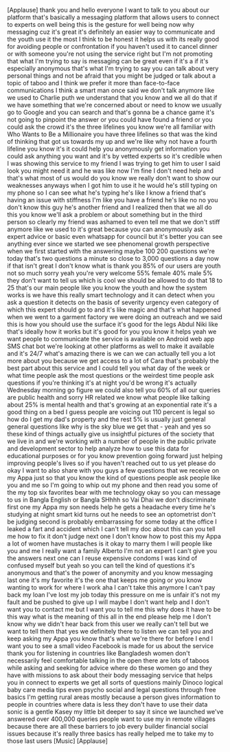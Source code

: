 
[Applause]
thank you
and hello everyone I want to talk to you
about our platform that&#39;s basically a
messaging platform that allows users to
connect to experts on well being this is
the gesture for well being now why
messaging cuz it&#39;s great it&#39;s definitely
an easier way to communicate and the
youth use it the most I think to be
honest it helps us with its really good
for avoiding people or confrontation if
you haven&#39;t used it to cancel dinner or
with someone you&#39;re not using the
service right but I&#39;m not promoting that
what I&#39;m trying to say is messaging can
be great even if it&#39;s a if it&#39;s
especially anonymous that&#39;s what I&#39;m
trying to say you can talk about very
personal things and not be afraid that
you might be judged or talk about a
topic of taboo and I think we prefer it
more than face-to-face communications I
think a smart man once said we don&#39;t
talk anymore like we used to Charlie
puth we understand that you know and we
all do that if we have something that
we&#39;re concerned about or need to know we
usually go to Google and you can search
and that&#39;s gonna be a chance game it&#39;s
not going to pinpoint the answer or you
could have found a friend or you could
ask the crowd it&#39;s the three lifelines
you know we&#39;re all familiar with Who
Wants to Be a Millionaire
you have three lifelines so that was the
kind of thinking that got us towards my
up and we&#39;re like why not have a fourth
lifeline
you know it&#39;s it could help you
anonymously get information you could
ask anything you want and it&#39;s by vetted
experts so it&#39;s credible when I was
showing this service to my friend I was
trying to get him to user I said look
you might need it and he was like now
I&#39;m fine I don&#39;t need help
and that&#39;s what most of us would do you
know we really don&#39;t want to show our
weaknesses anyways when I got him to use
it he would he&#39;s still typing on my
phone so I can see what he&#39;s typing he&#39;s
like I know a friend that&#39;s having an
issue with stiffness I&#39;m like you have a
friend he&#39;s like no no you don&#39;t know
this guy he&#39;s another friend and I
realized then that we all do this you
know we&#39;ll ask a problem or about
something but in the third person so
clearly my friend was ashamed to even
tell me that we don&#39;t stiff anymore like
we used to it&#39;s great because you can
anonymously ask expert advice or basic
even whatsapp for council but it&#39;s
better you can see anything ever since
we started we see phenomenal growth
perspective when we first started with
the answering maybe 100 200 questions
we&#39;re today that&#39;s two questions a
minute so close to 3,000 questions a day
now if that isn&#39;t great I don&#39;t know
what is thank you 85% of our users are
youth not so much sorry yeah
you&#39;re very welcome
55% female 40% male
5% they don&#39;t want to tell us which is
cool we should be allowed to do that 18
to 25 that&#39;s our main people like you
know the youth and how the system works
is we have this really smart technology
and it can detect when you ask a
question it detects on the basis of
severity urgency even category of which
this expert should go to and it&#39;s like
magic
and that&#39;s what happened when we went to
a garment factory we were doing an
outreach and we said this is how you
should use the surface it&#39;s good for the
legs Abdul Niki like that&#39;s ideally how
it works but it&#39;s good for you you know
it helps yeah we want people to
communicate the service is available on
Android web app SMS chat bot we&#39;re
looking at other platforms as well to
make it available and it&#39;s 24/7
what&#39;s amazing there is we can we can
actually tell you a lot more about you
because we get access to a lot of Cara
that&#39;s probably the best part about this
service and I could tell you what day of
the week or what time people ask the
most questions or the weirdest time
people ask questions if you&#39;re thinking
it&#39;s at night you&#39;d be wrong it&#39;s
actually Wednesday morning
go figure
we could also tell you 60% of all our
queries are public health and sorry HR
related we know what people like talking
about 25% is mental health and that&#39;s
growing at an exponential rate it&#39;s a
good thing on a bed I guess people are
voicing out 110 percent is legal so how
do I get my dad&#39;s property and the rest
5% is usually just general general
questions like why is the sky blue we
get that - yeah and yes so these kind of
things actually give us insightful
pictures of the society that we live in
and we&#39;re working with a number of
people in the public private and
development sector to help analyze how
to use this data for educational
purposes or for you know prevention
going forward just helping improving
people&#39;s lives so if you haven&#39;t reached
out to us yet please do okay I want to
also share with you guys a few questions
that we receive on my Appa just so that
you know the kind of questions people
ask people like you and me so I&#39;m going
to whip out my phone and then read you
some of the my top six favorites bear
with me technology okay so you can
message to us in Bangla English or
Bangla SHhhh so Vai Dhai we don&#39;t
discriminate
first one my Appa my son needs help he
gets a headache every time he&#39;s studying
at night smart kid
turns out he needs to see an optometrist
don&#39;t be judging second is probably
embarrassing for some today at the
office I leaked a fart and accident
which I can&#39;t tell my doc about this can
you tell me how to fix it
don&#39;t judge next one I don&#39;t know how to
post this my Appa a lot of women have
mustaches is it okay to marry them I
will
people like you and me
I really want a family Alberto
I&#39;m not an expert I can&#39;t give you the
answers next one can I reuse expensive
condoms I was kind of confused myself
but yeah so you can tell the kind of
questions it&#39;s anonymous and that&#39;s the
power of anonymity and you know
messaging last one it&#39;s my favorite it&#39;s
the one that keeps me going or you know
wanting to work for where I work
aha I can&#39;t take this anymore I can&#39;t
pay back my loan I&#39;ve lost my job today
this pressure on me is unfair it&#39;s not
my fault and be pushed to give up I will
maybe I don&#39;t want help
and I don&#39;t want you to contact me but I
want you to tell me this why does it
have to be this way
what is the meaning of this all in the
end please help me
I don&#39;t know why we didn&#39;t hear back
from this user we really can&#39;t tell but
we want to tell them that yes we
definitely there to listen we can tell
you and keep asking my Appa you know
that&#39;s what we&#39;re there for before I end
I want you to see a small video Facebook
is made for us about the service thank
you for listening in countries like
Bangladesh women don&#39;t necessarily feel
comfortable talking in the open there
are lots of taboos while asking and
seeking for advice where do these women
go and they have with missions to ask
about their body messaging service that
helps you in connect to experts we get
all sorts of questions mainly Dinoco
logical baby care media tips even psycho
social and legal questions through free
basics I&#39;m getting rural areas mostly
because a person gives information to
people in countries where data is less
they don&#39;t have to use their data sonic
is a gentle Kasey my little bit deeper
to say it
since we launched we&#39;ve answered over
400,000 queries people want to use my in
remote villages because there are all
these barriers to job every builder
financial social issues because it&#39;s
really three basics has really helped me
to take my to those last users
[Music]
[Applause]
